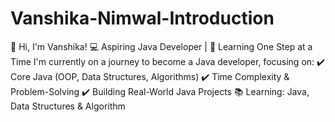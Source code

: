 # Vanshika-Nimwal-Introduction
👋 Hi, I'm Vanshika! 💻 Aspiring Java Developer | 🚀 Learning One Step at a Time  I'm currently on a journey to become a Java developer, focusing on: ✔️ Core Java (OOP, Data Structures, Algorithms) ✔️ Time Complexity &amp; Problem-Solving ✔️ Building Real-World Java Projects 📚 Learning: Java, Data Structures &amp; Algorithm
